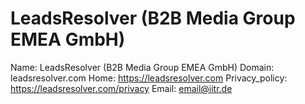 
# LeadsResolver (B2B Media Group EMEA GmbH)

Name: LeadsResolver (B2B Media Group EMEA GmbH)
Domain: leadsresolver.com
Home: https://leadsresolver.com
Privacy_policy: https://leadsresolver.com/privacy
Email: email@iitr.de
